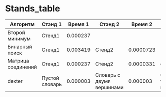 # Stands_table
|Алгоритм|Стэнд 1|Время 1|Стэнд 2|Время 2|Стэнд 3|Время 3|Стэнд 4|Время 4|Стэнд 5|Время 5|
|-|-|-|-|-|-|-|-|-|-|-|
|Второй минимум|Стенд1|0.000237|||||||||
|Бинарный поиск|Стенд1|0.003419|Стенд2|0.0000723|||||||
|Матрица соединений|Стенд1|0.000237|Стенд2|0.0000331|стенд3|0.0006741|стенд4|0.005632|Стенд5|0.00862|
|dexter|Пустой словарь|0.000003|Словарь с двумя вершинами|0.000003|Словарь с тремя вершинами|0.000013|Словарь с четырьмя вершинами|0.000015|Словарь с десятью вершинами|0.000082|
